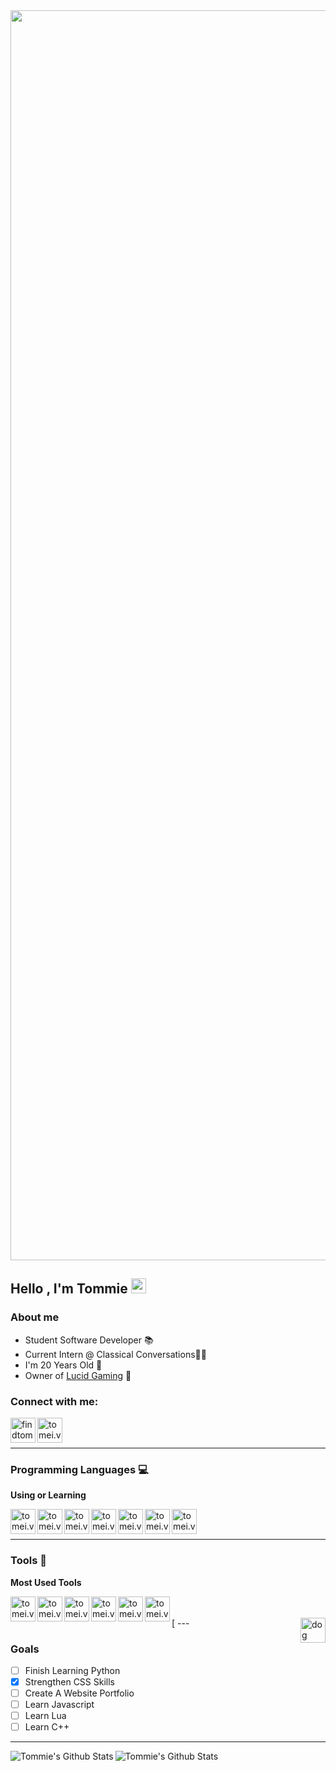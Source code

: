 <img align="center" width="2000px" src="https://cdn.discordapp.com/attachments/765280429511016519/846192162538389514/cover.png" />

## Hello , I'm Tommie <img src="https://github.com/TheDudeThatCode/TheDudeThatCode/blob/master/Assets/Earth.gif" width="24px">

### About me

- Student Software Developer 📚
- Current Intern @ Classical Conversations👨‍💻
- I'm 20 Years Old 🧓
- Owner of [Lucid Gaming](http://lucid-gaming.net) 💙

### Connect with me:

[<img align="left" alt="findtom.me" width="40px" src="https://cdn.jsdelivr.net/npm/simple-icons@v4/icons/firefoxbrowser.svg" />][website]
[<img align="left" alt="tomei.vip" width="40px" src="https://cdn.jsdelivr.net/npm/simple-icons@v4/icons/steam.svg" />][steam]

<br />
<br />

---

### Programming Languages 💻

**Using or Learning**

[<img align="left" alt="tomei.vip" width="40px" src="https://cdn.jsdelivr.net/npm/simple-icons@v4/icons/html5.svg" />][html]
[<img align="left" alt="tomei.vip" width="40px" src="https://cdn.jsdelivr.net/npm/simple-icons@v4/icons/css3.svg" />][css]
[<img align="left" alt="tomei.vip" width="40px" src="https://cdn.jsdelivr.net/npm/simple-icons@v4/icons/mysql.svg" />][sql]
[<img align="left" alt="tomei.vip" width="40px" src="https://cdn.jsdelivr.net/npm/simple-icons@v4/icons/javascript.svg" />][javascript]
[<img align="left" alt="tomei.vip" width="40px" src="https://cdn.jsdelivr.net/npm/simple-icons@v4/icons/csharp.svg" />][c#]
[<img align="left" alt="tomei.vip" width="40px" src="https://cdn.jsdelivr.net/npm/simple-icons@v4/icons/python.svg" />][python]
[<img align="left" alt="tomei.vip" width="40px" src="https://cdn.jsdelivr.net/npm/simple-icons@4.25.0/icons/lua.svg" />][lua]

<br />
<br />

---

### Tools 🔧

**Most Used Tools**

[<img align="left" alt="tomei.vip" width="40px" src="https://cdn.jsdelivr.net/npm/simple-icons@v4/icons/windows.svg" />][windows]
[<img align="left" alt="tomei.vip" width="40px" src="https://cdn.jsdelivr.net/npm/simple-icons@v4/icons/visualstudiocode.svg" />][vsc]
[<img align="left" alt="tomei.vip" width="40px" src="https://cdn.jsdelivr.net/npm/simple-icons@v4/icons/visualstudio.svg" />][vs]
[<img align="left" alt="tomei.vip" width="40px" src="https://cdn.jsdelivr.net/npm/simple-icons@v4/icons/notepadplusplus.svg" />][notepad++]
[<img align="left" alt="tomei.vip" width="40px" src="https://cdn.jsdelivr.net/npm/simple-icons@v4/icons/firefox.svg" />][firefox]
[<img align="left" alt="tomei.vip" width="40px" src="https://cdn.jsdelivr.net/npm/simple-icons@v4/icons/linux.svg" />][linux]

<br>
<br>
[<img align="right" alt="dog" width="40px" src="https://c.tenor.com/aCHGAKDslvkAAAAi/littlest-friends-pup.gif" />
---

### Goals

  - [ ] Finish Learning Python
  - [x] Strengthen CSS Skills
  - [ ] Create A Website Portfolio 
  - [ ] Learn Javascript
  - [ ] Learn Lua
  - [ ] Learn C++

---

<img align="left" alt="Tommie's Github Stats" src="https://github-readme-stats.vercel.app/api?username=ttommie&show_icons=true&hide_border=true&theme=graywhite">
<img align="left" alt="Tommie's Github Stats" src="https://github-readme-stats.vercel.app/api/top-langs/?username=ttommie&show_icons=true&hide_border=true&theme=graywhite">


[website]: http://www.findtom.me/
[steam]: https://steamcommunity.com/id/whosoever
[html]: https://github.com/topics/html
[css]: https://github.com/topics/css
[php]: https://github.com/topics/php
[sql]: https://github.com/topics/sql
[javascript]: https://github.com/topics/javascript
[c#]: https://github.com/topics/csharp
[lua]: https://github.com/topics/lua
[python]: https://github.com/topics/python
[windows]: https://www.microsoft.com/en-us/windows
[vsc]: https://code.visualstudio.com/
[vs]: https://visualstudio.microsoft.com/
[notepad++]: https://notepad-plus-plus.org/downloads/
[firefox]: https://www.mozilla.org/en-US/firefox/developer/
[linux]: https://www.linux.org/
[lua]: https://github.com/topics/lua
